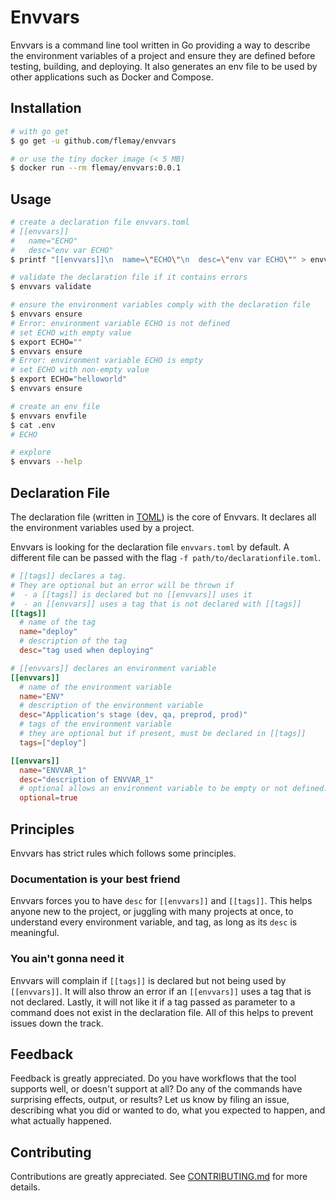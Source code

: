 # Envvars

Envvars is a command line tool written in Go providing a way to describe the environment variables of a project and ensure they are defined before testing, building, and deploying. It also generates an env file to be used by other applications such as Docker and Compose.

## Installation

```bash
# with go get
$ go get -u github.com/flemay/envvars

# or use the tiny docker image (< 5 MB)
$ docker run --rm flemay/envvars:0.0.1
```

## Usage

```bash
# create a declaration file envvars.toml
# [[envvars]]
#   name="ECHO"
#   desc="env var ECHO"
$ printf "[[envvars]]\n  name=\"ECHO\"\n  desc=\"env var ECHO\"" > envvars.toml

# validate the declaration file if it contains errors
$ envvars validate

# ensure the environment variables comply with the declaration file
$ envvars ensure
# Error: environment variable ECHO is not defined
# set ECHO with empty value
$ export ECHO=""
$ envvars ensure
# Error: environment variable ECHO is empty
# set ECHO with non-empty value
$ export ECHO="helloworld"
$ envvars ensure

# create an env file
$ envvars envfile
$ cat .env
# ECHO

# explore
$ envvars --help
```

## Declaration File

The declaration file (written in [TOML](https://github.com/toml-lang/toml)) is the core of Envvars. It declares all the environment variables used by a project.

Envvars is looking for the declaration file `envvars.toml` by default. A different file can be passed with the flag `-f path/to/declarationfile.toml`.

```toml
# [[tags]] declares a tag.
# They are optional but an error will be thrown if
#  - a [[tags]] is declared but no [[envvars]] uses it
#  - an [[envvars]] uses a tag that is not declared with [[tags]]
[[tags]]
  # name of the tag
  name="deploy"
  # description of the tag
  desc="tag used when deploying"

# [[envvars]] declares an environment variable
[[envvars]]
  # name of the environment variable
  name="ENV"
  # description of the environment variable
  desc="Application's stage (dev, qa, preprod, prod)"
  # tags of the environment variable
  # they are optional but if present, must be declared in [[tags]]
  tags=["deploy"]

[[envvars]]
  name="ENVVAR_1"
  desc="description of ENVVAR_1"
  # optional allows an environment variable to be empty or not defined. It is best to avoid it unless you accept an empty value.
  optional=true
```

## Principles

Envvars has strict rules which follows some principles.

### Documentation is your best friend

Envvars forces you to have `desc` for `[[envvars]]` and `[[tags]]`. This helps anyone new to the project, or juggling with many projects at once, to understand every environment variable, and tag, as long as its `desc` is meaningful.

### You ain't gonna need it

Envvars will complain if `[[tags]]` is declared but not being used by `[[envvars]]`. It will also throw an error if an `[[envvars]]` uses a tag that is not declared. Lastly, it will not like it if a tag passed as parameter to a command does not exist in the declaration file. All of this helps to prevent issues down the track.

## Feedback

Feedback is greatly appreciated. Do you have workflows that the tool supports well, or doesn't support at all? Do any of the commands have surprising effects, output, or results? Let us know by filing an issue, describing what you did or wanted to do, what you expected to happen, and what actually happened.

## Contributing

Contributions are greatly appreciated. See [CONTRIBUTING.md](https://github.com/flemay/envvars/blob/master/CONTRIBUTING.md) for more details.